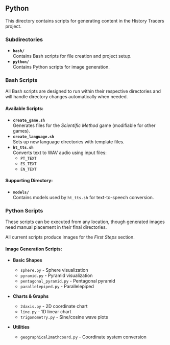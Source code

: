## Python

This directory contains scripts for generating content in the History Tracers project.

### Subdirectories

- **`bash/`**  
  Contains Bash scripts for file creation and project setup.
- **`python/`**  
  Contains Python scripts for image generation.

### Bash Scripts

All Bash scripts are designed to run within their respective directories and will handle directory changes automatically when needed.

#### Available Scripts:
- **`create_game.sh`**  
  Generates files for the *Scientific Method* game (modifiable for other games).
- **`create_language.sh`**  
  Sets up new language directories with template files.
- **`ht_tts.sh`**  
  Converts text to WAV audio using input files:
  - `PT_TEXT`
  - `ES_TEXT` 
  - `EN_TEXT`

#### Supporting Directory:
- **`models/`**  
  Contains models used by `ht_tts.sh` for text-to-speech conversion.

### Python Scripts

These scripts can be executed from any location, though generated images need manual placement in their final directories.

All current scripts produce images for the *First Steps* section.

#### Image Generation Scripts:
- **Basic Shapes**
  - `sphere.py` - Sphere visualization
  - `pyramid.py` - Pyramid visualization
  - `pentagonal_pyramid.py` - Pentagonal pyramid
  - `parallelepiped.py` - Parallelepiped

- **Charts & Graphs**
  - `2daxis.py` - 2D coordinate chart
  - `line.py` - 1D linear chart
  - `trigonometry.py` - Sine/cosine wave plots

- **Utilities**
  - `geographical2mathcoord.py` - Coordinate system conversion
